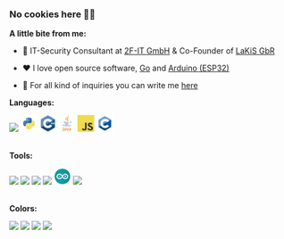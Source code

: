 ### No cookies here 👋🍪

**A little bite from me:**

- 💼 IT-Security Consultant at [2F-IT GmbH](https://2f-it.de/) & Co-Founder of [LaKiS GbR](https://github.com/LaKiS-GbR)

- ❤️ I love open source software, [Go](https://go.dev/) and [Arduino (ESP32)](https://www.arduino.cc/reference/en/)

- 💬 For all kind of inquiries you can write me [here](mailto:info@plaenkler.com)

**Languages:**

<span>
  <img height="30" src="https://user-images.githubusercontent.com/60503970/192389484-df2c77eb-e735-49af-96ee-1c98d243becb.svg">
  <img height="30" src="https://raw.githubusercontent.com/github/explore/80688e429a7d4ef2fca1e82350fe8e3517d3494d/topics/python/python.png">
  <img height="30" src="https://raw.githubusercontent.com/github/explore/180320cffc25f4ed1bbdfd33d4db3a66eeeeb358/topics/cpp/cpp.png">
  <img height="30" src="https://raw.githubusercontent.com/github/explore/5b3600551e122a3277c2c5368af2ad5725ffa9a1/topics/java/java.png">
  <img height="30" src="https://raw.githubusercontent.com/github/explore/80688e429a7d4ef2fca1e82350fe8e3517d3494d/topics/javascript/javascript.png">
  <img height="30" src="https://raw.githubusercontent.com/github/explore/f3e22f0dca2be955676bc70d6214b95b13354ee8/topics/c/c.png">
</span><br><br>

**Tools:**

<span>
  <img height="30" src="https://user-images.githubusercontent.com/60503970/164753681-bf2f7b61-adb4-4fca-85ad-43fb02541682.png">
  <img height="30" src="https://user-images.githubusercontent.com/60503970/164754015-379e8f46-1373-47f0-9328-7a059e73de42.png">
  <img height="30" src="https://upload.wikimedia.org/wikipedia/commons/thumb/1/1d/PyCharm_Icon.svg/1200px-PyCharm_Icon.svg.png">
  <img height="30" src="https://cdn.platformio.org/images/platformio-logo.17fdc3bc.png">
  <img height="30" src="https://raw.githubusercontent.com/github/explore/80688e429a7d4ef2fca1e82350fe8e3517d3494d/topics/arduino/arduino.png">
  <img height="30" src="https://raw.githubusercontent.com/go-gitea/gitea/main/public/assets/img/gitea.svg">
</span><br><br>

**Colors:**

<span>
  <img height="20" src="https://img.shields.io/badge/343A40-343A40.svg">
  <img height="20" src="https://img.shields.io/badge/FFFFFF-FFFFFF.svg">
  <img height="20" src="https://img.shields.io/badge/0069D9-0069D9.svg">
  <img height="20" src="https://img.shields.io/badge/339933-339933.svg">
</span><br><br>
